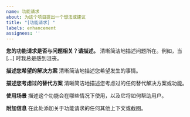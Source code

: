 ```yaml
---
name: 功能请求
about: 为这个项目提出一个想法或建议
title: "[功能请求] "
labels: enhancement
assignees: ''
---
```


**您的功能请求是否与问题相关？请描述。**
清晰简洁地描述问题所在。例如，当 [...] 时我总是感到沮丧。

**描述您希望的解决方案**
清晰简洁地描述您希望发生的事情。

**描述您考虑过的替代方案**
清晰简洁地描述您考虑过的任何替代解决方案或功能。

**使用场景**
描述这个功能会在哪些情况下使用，以及它将如何帮助用户。

**附加信息**
在此处添加关于功能请求的任何其他上下文或截图。 